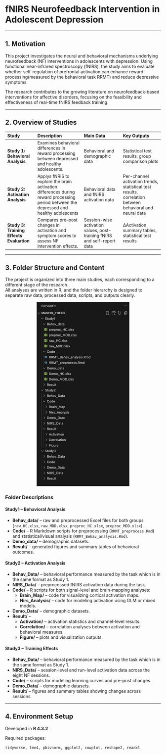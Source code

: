# fNIRS Neurofeedback Intervention in Adolescent Depression

---

## 1. Motivation
This project investigates the neural and behavioral mechanisms underlying neurofeedback (NF) interventions in adolescents with depression. Using functional near-infrared spectroscopy (fNIRS), the study aims to evaluate whether self-regulation of prefrontal activation can enhance reward processing(measured by the behavioral task RRMT) and reduce depressive symptoms.

The research contributes to the growing literature on neurofeedback-based interventions for affective disorders, focusing on the feasibility and effectiveness of real-time fNIRS feedback training.

---

## 2. Overview of Studies

| Study | Description | Main Data | Key Outputs |
|:------|:-------------|:-----------|:-------------|
| **Study 1: Behavioral Analysis** | Examines behavioral differences in reward processing between depressed and healthy adolescents. | Behavioral and demographic data | Statistical test results, group comparison plots |
| **Study 2: Activation Analysis** | Applys fNRIS to explore the brain activation differences during reward processing period between the depressed and healthy adolescents | Behavioral data and fNIRS activation data | Per-channel activation trends, statistical test results, correlation between behavioral and neural data|
| **Study 3: Training Effects Evaluation** | Compares pre–post changes in activation and symptom scores to assess NF intervention effects. | Session-wise activation values, post-training fNIRS and self-report data | ΔActivation summary tables, statistical test results |

---

## 3. Folder Structure and Content

The project is organized into three main studies, each corresponding to a different stage of the research.  
All analyses are written in R, and the folder hierarchy is designed to separate raw data, processed data, scripts, and outputs clearly.

<p align="center">
  <img src="Folder_screenshot.png" width="300">
</p>


### Folder Descriptions
#### **Study1 – Behavioral Analysis**
- **Behav_data/** – raw and preprocessed Excel files for both groups (`raw_HC.xlsx`, `raw_MDD.xlsx`, `preproc_HC.xlsx`, `preproc_MDD.xlsx`).  
- **Code/** – R Markdown scripts for preprocessing (`RRMT_preprocess.Rmd`) and statistical/visual analysis (`RRMT_Behav_analysis.Rmd`).  
- **Demo_data/** – demographic datasets.  
- **Result/** – generated figures and summary tables of behavioral outcomes.

#### **Study2 – Activation Analysis**
- **Behav_Data/** – behavioral performance measured by the task which is in the same format as Study 1.  
- **NIRS_Data/** – preprocessed fNIRS activation data during the task.  
- **Code/** – R scripts for both signal-level and brain-mapping analyses:
  - **Brain_Map/** – code for visualizing cortical activation maps.  
  - **Nirs_Analysis/** – code for modeling activation using GLM or mixed models.  
- **Demo_Data/** – demographic datasets. 
- **Result/** –  
  - **Activation/** – activation statistics and channel-level results.  
  - **Correlation/** – correlation analyses between activation and behavioral measures.  
  - **Figure/** – plots and visualization outputs.

#### **Study3 – Training Effects**
- **Behav_Data/** – behavioral performance measured by the task which is in the same format as Study 1. 
- **NIRS_Data/** – session-level and run-level activation data across the eight NF sessions. 
- **Code/** – scripts for modeling learning curves and pre–post changes.  
- **Demo_Data/** – demographic datasets. 
- **Result/** – figures and summary tables showing changes across sessions.

---

## 4. Environment Setup
Developed in **R 4.3.2**

Required packages:
```r
tidyverse, lme4, pbivnorm, ggplot2, cowplot, reshape2, readxl



